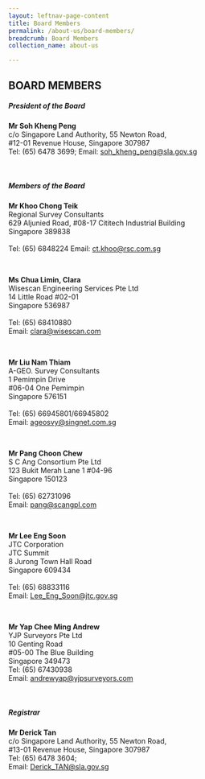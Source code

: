 ```yaml
---
layout: leftnav-page-content
title: Board Members
permalink: /about-us/board-members/
breadcrumb: Board Members
collection_name: about-us

---
```


BOARD MEMBERS
---
##### **President of the Board**

 

**Mr Soh Kheng Peng** <br>
c/o Singapore Land Authority, 55 Newton Road, <br>
#12-01 Revenue House, Singapore 307987
<br>
Tel: (65) 6478 3699;
Email: <soh_kheng_peng@sla.gov.sg>

<br>

##### **Members of the Board**

 

**Mr Khoo Chong Teik** <br>
Regional Survey Consultants <br>
629 Aljunied Road, #08-17 Cititech Industrial Building <br>
Singapore 389838 <br>
<br>
Tel: (65) 6848224
Email: <ct.khoo@rsc.com.sg>

<br>

**Ms Chua Limin, Clara** <br>
Wisescan Engineering Services Pte Ltd <br>
14 Little Road #02-01 <br>
Singapore 536987 <br>
<br> 
Tel: (65) 68410880<br> 
Email: <clara@wisescan.com> 

 <br>

**Mr Liu Nam Thiam** <br>
A-GEO. Survey Consultants <br>
1 Pemimpin Drive <br>
#06-04 One Pemimpin <br>
Singapore 576151 <br>
<br>
Tel: (65) 66945801/66945802 <br>
Email: <ageosvy@singnet.com.sg>

 <br>

**Mr Pang Choon Chew** <br>
S C Ang Consortium Pte Ltd <br>
123 Bukit Merah Lane 1 #04-96 <br>
Singapore 150123 <br>
<br>
Tel: (65) 62731096 <br>
Email: <pang@scangpl.com> 

 <br>

**Mr Lee Eng Soon**  <br>
JTC Corporation <br>
JTC Summit <br> 
8 Jurong Town Hall Road <br>
Singapore 609434 <br>
<br>
Tel: (65) 68833116 <br>
Email: <Lee_Eng_Soon@jtc.gov.sg> 

 <br>

**Mr Yap Chee Ming Andrew** <br>
YJP Surveyors Pte Ltd <br>
10 Genting Road <br>
#05-00 The Blue Building <br>
Singapore 349473 <br>
Tel: (65) 67430938 <br>
Email: <andrewyap@yjpsurveyors.com> <br>

<br> 

##### **Registrar**

 

**Mr Derick Tan** <br> 
c/o Singapore Land Authority, 55 Newton Road, <br>
#13-01 Revenue House, Singapore 307987 <br>
Tel: (65) 6478 3604; <br> 
Email: <Derick_TAN@sla.gov.sg> <br>
